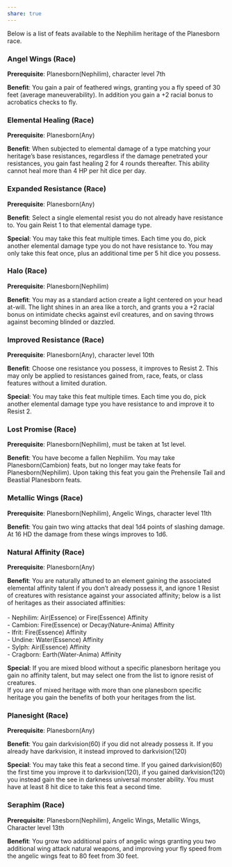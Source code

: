 ```yaml
---
share: true
---
```

Below is a list of feats available to the Nephilim heritage of the Planesborn race.

<h3><span><p dir="auto">Angel Wings (Race)</p></span></h3><p><span><p dir="auto"><b>Prerequisite</b>:    Planesborn(Nephilim), character level 7th<br></p></span></p><p><span><p dir="auto"><b>Benefit</b>:    You gain a pair of feathered wings, granting you a fly speed of 30 feet (average maneuverability). In addition you gain a +2 racial bonus to acrobatics checks to fly.<br></p></span></p><h3><span><p dir="auto">Elemental Healing (Race)</p></span></h3><p><span><p dir="auto"><b>Prerequisite</b>:    Planesborn(Any)<br></p></span></p><p><span><p dir="auto"><b>Benefit</b>:    When subjected to elemental damage of a type matching your heritage’s base resistances, regardless if the damage penetrated your resistances, you gain fast healing 2 for 4 rounds thereafter. This ability cannot heal more than 4 HP per hit dice per day.<br></p></span></p><h3><span><p dir="auto">Expanded Resistance (Race)</p></span></h3><p><span><p dir="auto"><b>Prerequisite</b>:    Planesborn(Any)<br></p></span></p><p><span><p dir="auto"><b>Benefit</b>:    Select a single elemental resist you do not already have resistance to. You gain Reist 1 to that elemental damage type.<br></p></span></p><p><span><p dir="auto"><b>Special</b>:    You may take this feat multiple times. Each time you do, pick another elemental damage type you do not have resistance to. You may only take this feat once, plus an additional time per 5 hit dice you possess.<br></p></span></p><h3><span><p dir="auto">Halo (Race)</p></span></h3><p><span><p dir="auto"><b>Prerequisite</b>:    Planesborn(Nephilim)<br></p></span></p><p><span><p dir="auto"><b>Benefit</b>:    You may as a standard action create a light centered on your head at-will. The light shines in an area like a torch, and grants you a +2 racial bonus on intimidate checks against evil creatures, and on saving throws against becoming blinded or dazzled.<br></p></span></p><h3><span><p dir="auto">Improved Resistance (Race)</p></span></h3><p><span><p dir="auto"><b>Prerequisite</b>:    Planesborn(Any), character level 10th<br></p></span></p><p><span><p dir="auto"><b>Benefit</b>:    Choose one resistance you possess, it improves to Resist 2. This may only be applied to resistances gained from, race, feats, or class features without a limited duration.<br></p></span></p><p><span><p dir="auto"><b>Special</b>:    You may take this feat multiple times. Each time you do, pick another elemental damage type you have resistance to and improve it to Resist 2.<br></p></span></p><h3><span><p dir="auto">Lost Promise (Race)</p></span></h3><p><span><p dir="auto"><b>Prerequisite</b>:    Planesborn(Nephilim), must be taken at 1st level.<br></p></span></p><p><span><p dir="auto"><b>Benefit</b>:    You have become a fallen Nephilim. You may take Planesborn(Cambion) feats, but no longer may take feats for Planesborn(Nephilim). Upon taking this feat you gain the Prehensile Tail and Beastial Planesborn feats.<br></p></span></p><h3><span><p dir="auto">Metallic Wings (Race)</p></span></h3><p><span><p dir="auto"><b>Prerequisite</b>:    Planesborn(Nephilim), Angelic Wings, character level 11th<br></p></span></p><p><span><p dir="auto"><b>Benefit</b>:    You gain two wing attacks that deal 1d4 points of slashing damage. At 16 HD the damage from these wings improves to 1d6.<br></p></span></p><h3><span><p dir="auto">Natural Affinity (Race)</p></span></h3><p><span><p dir="auto"><b>Prerequisite</b>:    Planesborn(Any)<br></p></span></p><p><span><p dir="auto"><b>Benefit</b>:    You are naturally attuned to an element gaining the associated elemental affinity talent if you don’t already possess it, and ignore 1 Resist of creatures with resistance against your associated affinity; below is a list of heritages as their associated affinities:<br><br>- Nephilim: Air(Essence) or Fire(Essence) Affinity<br>- Cambion: Fire(Essence) or Decay(Nature-Anima) Affinity<br>- Ifrit: Fire(Essence) Affinity<br>- Undine: Water(Essence) Affinity<br>- Sylph: Air(Essence) Affinity<br>- Cragborn: Earth(Water-Anima) Affinity<br></p></span></p><p><span><p dir="auto"><b>Special</b>:    If you are mixed blood without a specific planesborn heritage you gain no affinity talent, but may select one from the list to ignore resist of creatures.<br>If you are of mixed heritage with more than one planesborn specific heritage you gain the benefits of both your heritages from the list.<br></p></span></p><h3><span><p dir="auto">Planesight (Race)</p></span></h3><p><span><p dir="auto"><b>Prerequisite</b>:    Planesborn(Any)<br></p></span></p><p><span><p dir="auto"><b>Benefit</b>:    You gain darkvision(60) if you did not already possess it. If you already have darkvision, it instead improved to darkvision(120)<br></p></span></p><p><span><p dir="auto"><b>Special</b>:    You may take this feat a second time. If you gained darkvision(60) the first time you improve it to darkvision(120), if you gained darkvision(120) you instead gain the see in darkness universal monster ability. You must have at least 8 hit dice to take this feat a second time.<br></p></span></p><h3><span><p dir="auto">Seraphim (Race)</p></span></h3><p><span><p dir="auto"><b>Prerequisite</b>:    Planesborn(Nephilim), Angelic Wings, Metallic Wings, Character level 13th<br></p></span></p><p><span><p dir="auto"><b>Benefit</b>:    You grow two additional pairs of angelic wings granting you two additional wing attack natural weapons, and improving your fly speed from the angelic wings feat to 80 feet from 30 feet.<br></p></span></p>